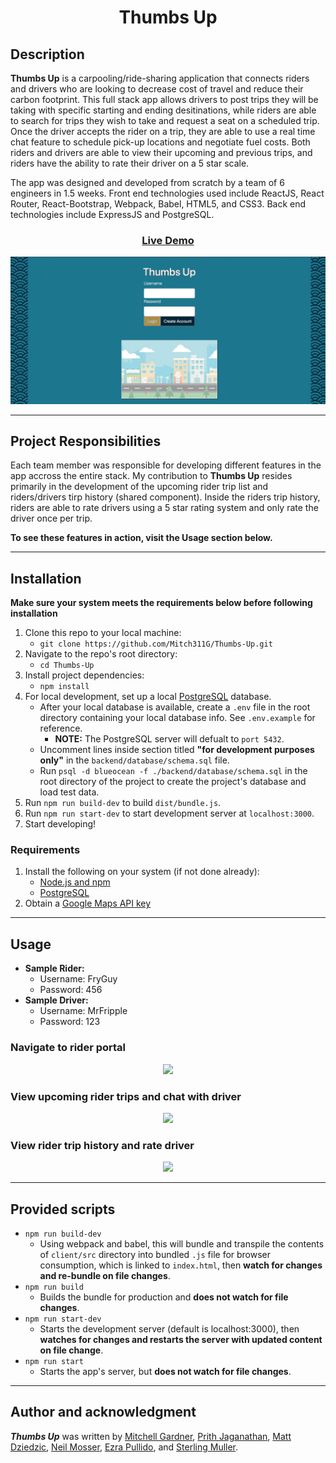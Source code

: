 <h1 align="center">Thumbs Up</h1>

## Description
**Thumbs Up** is a carpooling/ride-sharing application that connects riders and drivers who are looking to decrease cost of travel and reduce their carbon footprint. This full stack app allows drivers to post trips they will be taking with specific starting and ending desitinations, while riders are able to search for trips they wish to take and request a seat on a scheduled trip. Once the driver accepts the rider on a trip, they are able to use a real time chat feature to schedule pick-up locations and negotiate fuel costs. Both riders and drivers are able to view their upcoming and previous trips, and riders have the ability to rate their driver on a 5 star scale.

The app was designed and developed from scratch by a team of 6 engineers in 1.5 weeks. Front end technologies used include ReactJS, React Router, React-Bootstrap, Webpack, Babel, HTML5, and CSS3. Back end technologies include ExpressJS and PostgreSQL.

<h3 align="center">
<a href="https://lit-castle-22669.herokuapp.com/">Live Demo</a>
</h3>

<p align="center">
<img src="readme_assets/landing_page.png">
</p>

---

## Project Responsibilities
Each team member was responsible for developing different features in the app accross the entire stack. My contribution to **Thumbs Up** resides primarily in the development of the upcoming rider trip list and riders/drivers tirp history (shared component). Inside the riders trip history, riders are able to rate drivers using a 5 star rating system and only rate the driver once per trip.

**To see these features in action, visit the Usage section below.**

---

## Installation
**Make sure your system meets the requirements below before following installation**
1. Clone this repo to your local machine:
    - `git clone https://github.com/Mitch311G/Thumbs-Up.git`
2. Navigate to the repo's root directory:
    - `cd Thumbs-Up`
3. Install project dependencies:
    - `npm install`
4. For local development, set up a local [PostgreSQL](https://www.postgresql.org/docs/) database.
    - After your local database is available, create a `.env` file in the root directory containing your local database info. See `.env.example` for reference.
        - **NOTE:** The PostgreSQL server will defualt to `port 5432`.
    - Uncomment lines inside section titled **"for development purposes only"** in the `backend/database/schema.sql` file.
    - Run `psql -d blueocean -f ./backend/database/schema.sql` in the root directory of the project to create the project's database and load test data.
5. Run `npm run build-dev` to build `dist/bundle.js`.
6. Run `npm run start-dev` to start development server at `localhost:3000`.
7. Start developing!

### Requirements
1. Install the following on your system (if not done already):
    - [Node.js and npm](https://nodejs.org/en/download/)
    - [PostgreSQL](https://www.postgresql.org/download/)
2. Obtain a [Google Maps API key](https://developers.google.com/maps)

---

## Usage
- **Sample Rider:**
    - Username: FryGuy
    - Password: 456
- **Sample Driver:**
    - Username: MrFripple
    - Password: 123

### Navigate to rider portal
<p align="center">
<img src="readme_assets/rider_portal.gif">
</p>

### View upcoming rider trips and chat with driver
<p align="center">
<img src="readme_assets/upcoming_trip.gif">
</p>

### View rider trip history and rate driver
<p align="center">
<img src="readme_assets/trip_history.gif">
</p>

---

## Provided scripts
- `npm run build-dev`
    - Using webpack and babel, this will bundle and transpile the contents of `client/src` directory into bundled `.js` file for browser consumption, which is linked to `index.html`, then **watch for changes and re-bundle on file changes**.
- `npm run build`
    - Builds the bundle for production and **does not watch for file changes**.
- `npm run start-dev`
    - Starts the development server (default is localhost:3000), then **watches for changes and restarts the server with updated content on file change**.
- `npm run start`
    - Starts the app's server, but **does not watch for file changes**.

---

## Author and acknowledgment
***Thumbs Up*** was written by [Mitchell Gardner](https://github.com/Mitch311G), [Prith Jaganathan](https://github.com/prith98), [Matt Dziedzic](https://github.com/MrFripple), [Neil Mosser](https://github.com/NeilMosser), [Ezra Pullido](https://github.com/ezra-pullido), and [Sterling Muller](https://github.com/sterlingmuller).
